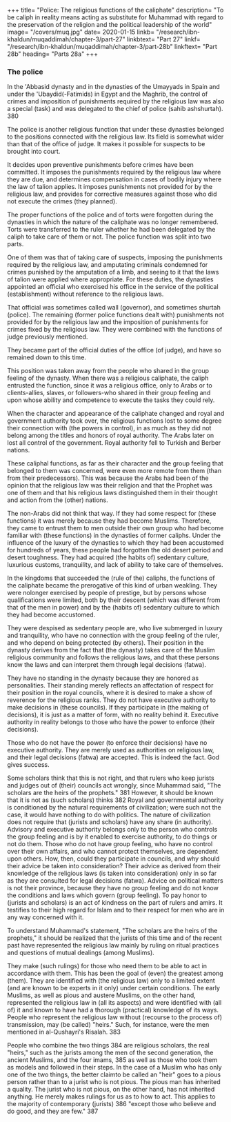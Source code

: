 +++
title= "Police: The religious functions of the caliphate"
description= "To be caliph in reality means acting as substitute for Muhammad with regard to the preservation of the religion and the political leadership of the world"
image= "/covers/muq.jpg"
date= 2020-01-15
linkb= "/research/ibn-khaldun/muqaddimah/chapter-3/part-27"
linkbtext= "Part 27"
linkf= "/research/ibn-khaldun/muqaddimah/chapter-3/part-28b"
linkftext= "Part 28b"
heading= "Parts 28a"
+++

### The police

In the 'Abbasid dynasty and in the dynasties of the Umayyads in Spain and under the 'Ubaydid(-Fatimids) in Egypt and the Maghrib, the control of crimes and imposition of punishments required by the religious law was also a special (task)
and was delegated to the chief of police (sahib ashshurtah). 380 

The police is another religious function that under these dynasties belonged to the positions connected with the religious law. Its field is somewhat wider than that of the office of judge. It makes it possible for suspects to be brought into court. 

It decides upon preventive punishments before crimes have been committed. It imposes the punishments required by the religious law where they are due, and determines compensation in cases of bodily injury where the law of talion applies. It imposes punishments not provided for by the religious law, and provides for corrective measures against those who did not execute the crimes (they planned).


The proper functions of the police and of torts were forgotten during the dynasties in which the nature of the caliphate was no longer remembered. Torts were transferred to the ruler whether he had been delegated by the caliph to take care of
them or not. The police function was split into two parts. 

One of them was that of taking care of suspects, imposing the punishments required by the religious law, and
amputating criminals condemned for crimes punished by the amputation of a limb, and seeing to it that the laws of talion were applied where appropriate. For these duties, the dynasties appointed an official who exercised his office in the service of
the political (establishment) without reference to the religious laws. 

That official was sometimes called wall (governor), and sometimes shurtah (police). The remaining (former police functions dealt with) punishments not provided for by the religious law and the imposition of punishments for crimes fixed by the religious law. They were combined with the functions of judge previously mentioned. 

They became part of the official duties of the office (of judge), and have so remained
down to this time.

This position was taken away from the people who shared in the group feeling of the dynasty. When there was a religious caliphate, the caliph entrusted the function, since it was a religious office, only to Arabs or to clients-allies, slaves, or
followers-who shared in their group feeling and upon whose ability and competence to execute the tasks they could rely.

When the character and appearance of the caliphate changed and royal and government authority took over, the religious functions lost to some degree their connection with (the powers in control), in as much as they did not belong among
the titles and honors of royal authority. The Arabs later on lost all control of the government. Royal authority fell to Turkish and Berber nations. 

These caliphal functions, as far as their character and the group feeling that belonged to them was concerned, were even more remote from them (than from their predecessors). This was because the Arabs had been of the opinion that the religious law was their religion and that the Prophet was one of them and that his religious laws
distinguished them in their thought and action from the (other) nations. 

The non-Arabs did not think that way. If they had some respect for (these functions) it was merely because they had become Muslims. Therefore, they came to entrust them to men outside their own group who had become familiar with (these functions) in the dynasties of former caliphs. Under the influence of the luxury of the dynasties to which they had been accustomed for hundreds of years, these people had forgotten the old desert period and desert toughness. They had acquired (the habits of)
sedentary culture, luxurious customs, tranquility, and lack of ability to take care of themselves. 

In the kingdoms that succeeded the (rule of the) caliphs, the functions of the caliphate became the prerogative of this kind of urban weakling. They were nolonger exercised by people of prestige, but by persons whose qualifications were
limited, both by their descent (which was different from that of the men in power)
and by the (habits of) sedentary culture to which they had become accustomed. 

They were despised as sedentary people are, who live submerged in luxury and tranquility, who have no connection with the group feeling of the ruler, and who depend on being protected (by others). Their position in the dynasty derives from
the fact that (the dynasty) takes care of the Muslim religious community and follows
the religious laws, and that these persons know the laws and can interpret them
through legal decisions (fatwa). 

They have no standing in the dynasty because they are honored as personalities. Their standing merely reflects an affectation of respect for their position in the royal councils, where it is desired to make a show of reverence for the religious ranks. They do not have executive authority to make decisions in (these councils). If they participate in (the making of decisions), it is just as a matter of form, with no reality behind it. Executive authority in reality belongs to those who have the power to enforce (their decisions). 

Those who do not have the power (to enforce their decisions) have no executive authority. They are merely used as authorities on religious law, and their legal decisions (fatwa) are accepted. This is indeed the fact. God gives success.

Some scholars think that this is not right, and that rulers who keep jurists and
judges out of (their) councils act wrongly, since Muhammad said, "The scholars are
the heirs of the prophets." 381 However, it should be known that it is not as (such
scholars) thinks 382 Royal and governmental authority is conditioned by the natural
requirements of civilization; were such not the case, it would have nothing to do
with politics. The nature of civilization does not require that (jurists and scholars)
have any share (in authority). Advisory and executive authority belongs only to the
person who controls the group feeling and is by it enabled to exercise authority, to
do things or not do them. Those who do not have group feeling, who have no
control over their own affairs, and who cannot protect themselves, are dependent
upon others. How, then, could they participate in councils, and why should their
advice be taken into consideration? Their advice as derived from their knowledge of
the religious laws (is taken into consideration) only in so far as they are consulted
for legal decisions (fatwa). Advice on political matters is not their province, because
they have no group feeling and do not know the conditions and laws which govern
(group feeling). To pay honor to (jurists and scholars) is an act of kindness on the
part of rulers and amirs. It testifies to their high regard for Islam and to their respect
for men who are in any way concerned with it.

To understand Muhammad's statement, "The scholars are the heirs of the prophets," it should be realized that the jurists of this time and of the recent past have represented the religious law mainly by ruling on ritual practices and questions
of mutual dealings (among Muslims). 

They make (such rulings) for those who need them to be able to act in accordance with them. This has been the goal of (even) the greatest among (them). They are identified with (the religious law) only to a limited
extent (and are known to be experts in it only) under certain conditions. The early
Muslims, as well as pious and austere Muslims, on the other hand, represented the
religious law in (all its aspects) and were identified with (all of) it and known to
have had a thorough (practical) knowledge of its ways. People who represent the
religious law without (recourse to the process of) transmission, may (be called)
"heirs." Such, for instance, were the men mentioned in al-Qushayri's Risalah. 383

People who combine the two things 384 are religious scholars, the real "heirs," such
as the jurists among the men of the second generation, the ancient Muslims, and the
four imams, 385 as well as those who took them as models and followed in their
steps. In the case of a Muslim who has only one of the two things, the better claimto be called an "heir" goes to a pious person rather than to a jurist who is not pious.
The pious man has inherited a quality. The jurist who is not pious, on the other hand,
has not inherited anything. He merely makes rulings for us as to how to act. This
applies to the majority of contemporary (jurists) 386 "except those who believe and
do good, and they are few." 387

